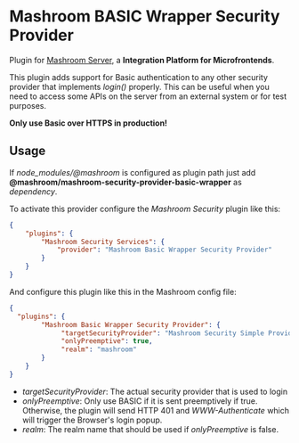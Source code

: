 
# Mashroom BASIC Wrapper Security Provider

Plugin for [Mashroom Server](https://www.mashroom-server.com), a **Integration Platform for Microfrontends**.

This plugin adds support for Basic authentication to any other security provider that implements _login()_ properly.
This can be useful when you need to access some APIs on the server from an external system or for test purposes.

**Only use Basic over HTTPS in production!**

## Usage

If *node_modules/@mashroom* is configured as plugin path just add **@mashroom/mashroom-security-provider-basic-wrapper** as *dependency*.

To activate this provider configure the _Mashroom Security_ plugin like this:

```json
{
    "plugins": {
        "Mashroom Security Services": {
            "provider": "Mashroom Basic Wrapper Security Provider"
        }
    }
}
```

And configure this plugin like this in the Mashroom config file:

```json
{
  "plugins": {
        "Mashroom Basic Wrapper Security Provider": {
             "targetSecurityProvider": "Mashroom Security Simple Provider",
             "onlyPreemptive": true,
             "realm": "mashroom"
        }
    }
}
```

 * _targetSecurityProvider_: The actual security provider that is used to login
 * _onlyPreemptive_: Only use BASIC if it is sent preemptively if true. Otherwise, the plugin will send HTTP 401 and *WWW-Authenticate*
   which will trigger the Browser's login popup.
 * _realm_: The realm name that should be used if _onlyPreemptive_ is false.

